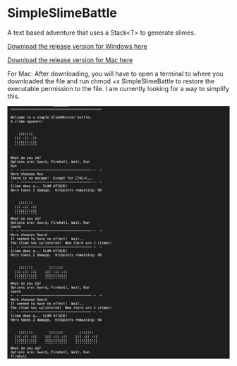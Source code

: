 # SimpleSlimeBattle
A text based adventure that uses a Stack&lt;T> to generate slimes.

[Download the release version for Windows here](https://github.com/illuminatednight/SimpleSlimeBattle/tree/master/Game/Published/Windows)

[Download the release version for Mac here](https://github.com/illuminatednight/SimpleSlimeBattle/tree/master/Game/Published/Mac)

For Mac:
After downloading, you will have to open a terminal to where you downloaded the file and run chmod +x SimpleSlimeBattle to restore the executable permission to the file.  I am currently looking for a way to simplify this.

![Check out the wild graphics!](/Game/SimpleSlimeBattle.png)
